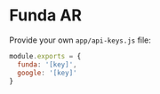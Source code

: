 # Funda AR

Provide your own `app/api-keys.js` file:
```js
module.exports = {
  funda: '[key]',
  google: '[key]'
}
```
